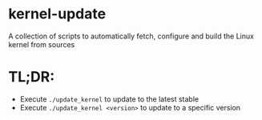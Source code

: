 # kernel-update
A collection of scripts to automatically fetch, configure and build the Linux kernel from sources

# TL;DR:
- Execute `./update_kernel` to update to the latest stable
- Execute `./update_kernel <version>` to update to a specific version
